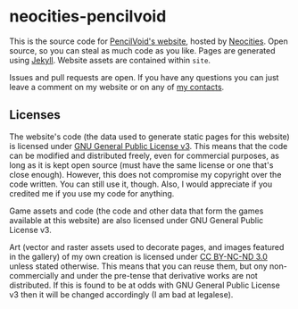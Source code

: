 # neocities-pencilvoid
This is the source code for [PencilVoid's website](https://pencilvoid.neocities.org/), hosted by [Neocities](https://neocities.org). Open source, so you can steal as much code as you like. Pages are generated using [Jekyll](https://jekyllrb.com). Website assets are contained within `site`.

Issues and pull requests are open. If you have any questions you can just leave a comment on my website or on any of [my contacts](https://pencilvoid.neocities.org/aboutme/#otherplaces).

## Licenses
The website's code (the data used to generate static pages for this website) is licensed under [GNU General Public License v3](https://www.gnu.org/licenses/gpl-3.0.en.html). This means that the code can be modified and distributed freely, even for commercial purposes, as long as it is kept open source (must have the same license or one that's close enough). However, this does not compromise my copyright over the code written. You can still use it, though. Also, I would appreciate if you credited me if you use my code for anything.

Game assets and code (the code and other data that form the games available at this website) are also licensed under GNU General Public License v3.

Art (vector and raster assets used to decorate pages, and images featured in the gallery) of my own creation is licensed under [CC BY-NC-ND 3.0](https://creativecommons.org/licenses/by-nc-nd/3.0/) unless stated otherwise. This means that you can reuse them, but ony non-commercially and under the pre-tense that derivative works are not distributed. If this is found to be at odds with GNU General Public License v3 then it will be changed accordingly (I am bad at legalese).
